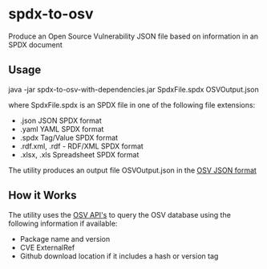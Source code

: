 # spdx-to-osv
Produce an Open Source Vulnerability JSON file based on information in an SPDX document

## Usage
java -jar spdx-to-osv-with-dependencies.jar SpdxFile.spdx OSVOutput.json

where SpdxFile.spdx is an SPDX file in one of the following file extensions:
- .json JSON SPDX format
- .yaml YAML SPDX format
- .spdx Tag/Value SPDX format
- .rdf.xml, .rdf - RDF/XML SPDX format
- .xlsx, .xls Spreadsheet SPDX format

The utility produces an output file OSVOutput.json in the [OSV JSON format](https://docs.google.com/document/d/1sylBGNooKtf220RHQn1I8pZRmqXZQADDQ_TOABrKTpA/edit)

## How it Works
The utility uses the [OSV API's](https://osv.dev/) to query the OSV database using the following information if available:
- Package name and version
- CVE ExternalRef
- Github download location if it includes a hash or version tag
